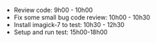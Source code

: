 - Review code: 9h00 - 10h00
- Fix some small bug code review: 10h00 - 10h30
- Install imagick-7 to test: 10h30 - 12h30
- Setup and run test: 15h00-18h00
